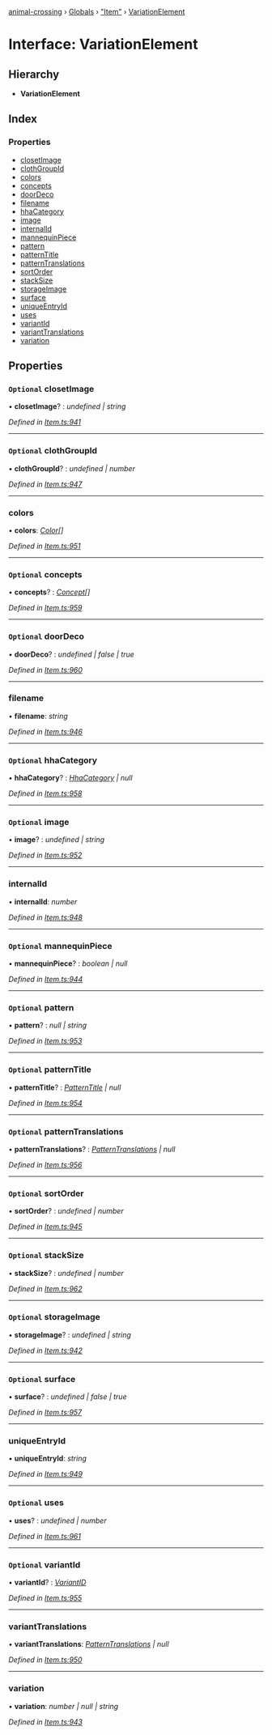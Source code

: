 [animal-crossing](../README.md) › [Globals](../globals.md) › ["Item"](../modules/_item_.md) › [VariationElement](_item_.variationelement.md)

# Interface: VariationElement

## Hierarchy

* **VariationElement**

## Index

### Properties

* [closetImage](_item_.variationelement.md#optional-closetimage)
* [clothGroupId](_item_.variationelement.md#optional-clothgroupid)
* [colors](_item_.variationelement.md#colors)
* [concepts](_item_.variationelement.md#optional-concepts)
* [doorDeco](_item_.variationelement.md#optional-doordeco)
* [filename](_item_.variationelement.md#filename)
* [hhaCategory](_item_.variationelement.md#optional-hhacategory)
* [image](_item_.variationelement.md#optional-image)
* [internalId](_item_.variationelement.md#internalid)
* [mannequinPiece](_item_.variationelement.md#optional-mannequinpiece)
* [pattern](_item_.variationelement.md#optional-pattern)
* [patternTitle](_item_.variationelement.md#optional-patterntitle)
* [patternTranslations](_item_.variationelement.md#optional-patterntranslations)
* [sortOrder](_item_.variationelement.md#optional-sortorder)
* [stackSize](_item_.variationelement.md#optional-stacksize)
* [storageImage](_item_.variationelement.md#optional-storageimage)
* [surface](_item_.variationelement.md#optional-surface)
* [uniqueEntryId](_item_.variationelement.md#uniqueentryid)
* [uses](_item_.variationelement.md#optional-uses)
* [variantId](_item_.variationelement.md#optional-variantid)
* [variantTranslations](_item_.variationelement.md#varianttranslations)
* [variation](_item_.variationelement.md#variation)

## Properties

### `Optional` closetImage

• **closetImage**? : *undefined | string*

*Defined in [Item.ts:941](https://github.com/Norviah/animal-crossing/blob/e332c53/module/types/Item.ts#L941)*

___

### `Optional` clothGroupId

• **clothGroupId**? : *undefined | number*

*Defined in [Item.ts:947](https://github.com/Norviah/animal-crossing/blob/e332c53/module/types/Item.ts#L947)*

___

###  colors

• **colors**: *[Color](../enums/_item_.color.md)[]*

*Defined in [Item.ts:951](https://github.com/Norviah/animal-crossing/blob/e332c53/module/types/Item.ts#L951)*

___

### `Optional` concepts

• **concepts**? : *[Concept](../enums/_item_.concept.md)[]*

*Defined in [Item.ts:959](https://github.com/Norviah/animal-crossing/blob/e332c53/module/types/Item.ts#L959)*

___

### `Optional` doorDeco

• **doorDeco**? : *undefined | false | true*

*Defined in [Item.ts:960](https://github.com/Norviah/animal-crossing/blob/e332c53/module/types/Item.ts#L960)*

___

###  filename

• **filename**: *string*

*Defined in [Item.ts:946](https://github.com/Norviah/animal-crossing/blob/e332c53/module/types/Item.ts#L946)*

___

### `Optional` hhaCategory

• **hhaCategory**? : *[HhaCategory](../enums/_item_.hhacategory.md) | null*

*Defined in [Item.ts:958](https://github.com/Norviah/animal-crossing/blob/e332c53/module/types/Item.ts#L958)*

___

### `Optional` image

• **image**? : *undefined | string*

*Defined in [Item.ts:952](https://github.com/Norviah/animal-crossing/blob/e332c53/module/types/Item.ts#L952)*

___

###  internalId

• **internalId**: *number*

*Defined in [Item.ts:948](https://github.com/Norviah/animal-crossing/blob/e332c53/module/types/Item.ts#L948)*

___

### `Optional` mannequinPiece

• **mannequinPiece**? : *boolean | null*

*Defined in [Item.ts:944](https://github.com/Norviah/animal-crossing/blob/e332c53/module/types/Item.ts#L944)*

___

### `Optional` pattern

• **pattern**? : *null | string*

*Defined in [Item.ts:953](https://github.com/Norviah/animal-crossing/blob/e332c53/module/types/Item.ts#L953)*

___

### `Optional` patternTitle

• **patternTitle**? : *[PatternTitle](../enums/_item_.patterntitle.md) | null*

*Defined in [Item.ts:954](https://github.com/Norviah/animal-crossing/blob/e332c53/module/types/Item.ts#L954)*

___

### `Optional` patternTranslations

• **patternTranslations**? : *[PatternTranslations](_item_.patterntranslations.md) | null*

*Defined in [Item.ts:956](https://github.com/Norviah/animal-crossing/blob/e332c53/module/types/Item.ts#L956)*

___

### `Optional` sortOrder

• **sortOrder**? : *undefined | number*

*Defined in [Item.ts:945](https://github.com/Norviah/animal-crossing/blob/e332c53/module/types/Item.ts#L945)*

___

### `Optional` stackSize

• **stackSize**? : *undefined | number*

*Defined in [Item.ts:962](https://github.com/Norviah/animal-crossing/blob/e332c53/module/types/Item.ts#L962)*

___

### `Optional` storageImage

• **storageImage**? : *undefined | string*

*Defined in [Item.ts:942](https://github.com/Norviah/animal-crossing/blob/e332c53/module/types/Item.ts#L942)*

___

### `Optional` surface

• **surface**? : *undefined | false | true*

*Defined in [Item.ts:957](https://github.com/Norviah/animal-crossing/blob/e332c53/module/types/Item.ts#L957)*

___

###  uniqueEntryId

• **uniqueEntryId**: *string*

*Defined in [Item.ts:949](https://github.com/Norviah/animal-crossing/blob/e332c53/module/types/Item.ts#L949)*

___

### `Optional` uses

• **uses**? : *undefined | number*

*Defined in [Item.ts:961](https://github.com/Norviah/animal-crossing/blob/e332c53/module/types/Item.ts#L961)*

___

### `Optional` variantId

• **variantId**? : *[VariantID](../enums/_item_.variantid.md)*

*Defined in [Item.ts:955](https://github.com/Norviah/animal-crossing/blob/e332c53/module/types/Item.ts#L955)*

___

###  variantTranslations

• **variantTranslations**: *[PatternTranslations](_item_.patterntranslations.md) | null*

*Defined in [Item.ts:950](https://github.com/Norviah/animal-crossing/blob/e332c53/module/types/Item.ts#L950)*

___

###  variation

• **variation**: *number | null | string*

*Defined in [Item.ts:943](https://github.com/Norviah/animal-crossing/blob/e332c53/module/types/Item.ts#L943)*
